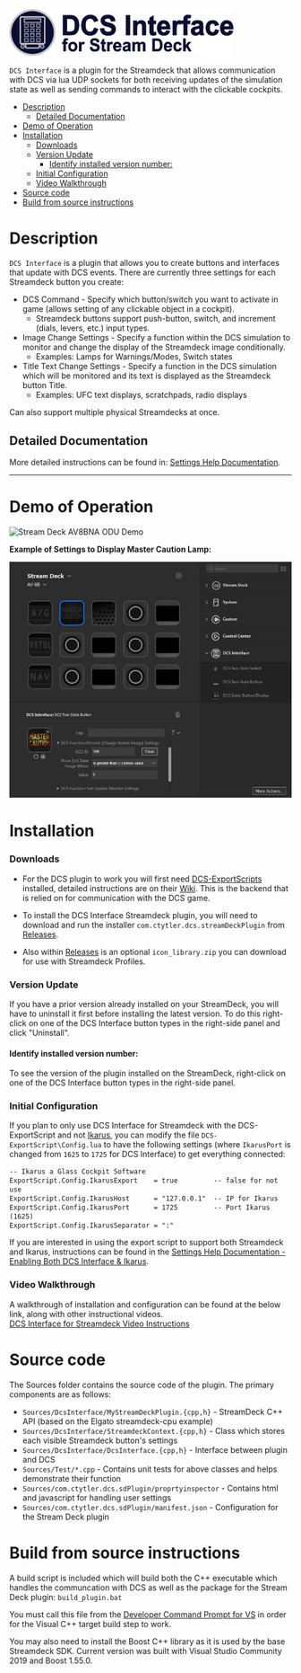 <img src="Images/DCS_Interface_Banner.png" width=400>

`DCS Interface` is a plugin for the Streamdeck that allows communication with DCS via lua UDP sockets for both receiving updates of the simulation state as well as sending commands to interact with the clickable cockpits.

- [Description](#description)
  - [Detailed Documentation](#detailed-documentation)
- [Demo of Operation](#demo-of-operation)
- [Installation](#installation)
    - [Downloads](#downloads)
    - [Version Update](#version-update)
      - [Identify installed version number:](#identify-installed-version-number)
    - [Initial Configuration](#initial-configuration)
    - [Video Walkthrough](#video-walkthrough)
- [Source code](#source-code)
- [Build from source instructions](#build-from-source-instructions)

# Description

`DCS Interface` is a plugin that allows you to create buttons and interfaces that update with DCS events.
There are currently three settings for each Streamdeck button you create:

- DCS Command - Specify which button/switch you want to activate in game (allows setting of any clickable object in a cockpit).
  - Streamdeck buttons support push-button, switch, and increment (dials, levers, etc.) input types.
- Image Change Settings - Specify a function within the DCS simulation to monitor and change the display of the Streamdeck image conditionally.
  - Examples: Lamps for Warnings/Modes, Switch states
- Title Text Change Settings - Specify a function in the DCS simulation which will be monitored and its text is displayed as the Streamdeck button Title.
  - Examples: UFC text displays, scratchpads, radio displays

Can also support multiple physical Streamdecks at once.

## Detailed Documentation

More detailed instructions can be found in: [Settings Help Documentation](Sources/com.ctytler.dcs.sdPlugin/helpDocs/helpContents.md).

---

# Demo of Operation

![Stream Deck AV8BNA ODU Demo](Images/Streamdeck_AV8B_Demo.gif)

**Example of Settings to Display Master Caution Lamp:**

<img src="Images/Configuration_AV8B_Screenshot.jpg" width=600>

# Installation

### Downloads

- For the DCS plugin to work you will first need [DCS-ExportScripts](https://github.com/asherao/DCS-ExportScripts) installed, detailed instructions are on their [Wiki](https://github.com/s-d-a/DCS-ExportScripts/wiki). This is the backend that is relied on for communication with the DCS game.

- To install the DCS Interface Streamdeck plugin, you will need to download and run the installer `com.ctytler.dcs.streamDeckPlugin` from [Releases](https://github.com/charlestytler/streamdeck-dcs-interface/releases).

- Also within [Releases](https://github.com/charlestytler/streamdeck-dcs-interface/releases) is an optional `icon_library.zip` you can download for use with Streamdeck Profiles.

### Version Update

If you have a prior version already installed on your StreamDeck, you will have to uninstall it first before installing the latest version. To do this right-click on one of the DCS Interface button types in the right-side panel and click "Uninstall".

#### Identify installed version number:
To see the version of the plugin installed on the StreamDeck, right-click on one of the DCS Interface button types in the right-side panel.

### Initial Configuration

If you plan to only use DCS Interface for Streamdeck with the DCS-ExportScript and not [Ikarus](https://github.com/s-d-a/Ikarus), you can modify the file `DCS-ExportScript\Config.lua` to have the following settings (where `IkarusPort` is changed from `1625` to `1725` for DCS Interface) to get everything connected:

```
-- Ikarus a Glass Cockpit Software
ExportScript.Config.IkarusExport    = true         -- false for not use
ExportScript.Config.IkarusHost      = "127.0.0.1"  -- IP for Ikarus
ExportScript.Config.IkarusPort      = 1725         -- Port Ikarus (1625)
ExportScript.Config.IkarusSeparator = ":"
```

If you are interested in using the export script to support both Streamdeck and Ikarus, instructions can be found in the [Settings Help Documentation - Enabling Both DCS Interface & Ikarus](Sources/com.ctytler.dcs.sdPlugin/helpDocs/helpContents.md#enabling-both-dcs-interface--ikarus).

### Video Walkthrough

A walkthrough of installation and configuration can be found at the below link, along with other instructional videos.  
[DCS Interface for Streamdeck Video Instructions](https://www.youtube.com/playlist?list=PLcYO7a2ywThz7nIT4CjRTn737ZM26aqDq)

# Source code

The Sources folder contains the source code of the plugin. The primary components are as follows:

- `Sources/DcsInterface/MyStreamDeckPlugin.{cpp,h}` - StreamDeck C++ API (based on the Elgato streamdeck-cpu example)
- `Sources/DcsInterface/StreamdeckContext.{cpp,h}` - Class which stores each visible Streamdeck button's settings
- `Sources/DcsInterface/DcsInterface.{cpp,h}` - Interface between plugin and DCS
- `Sources/Test/*.cpp` - Contains unit tests for above classes and helps demonstrate their function
- `Sources/com.ctytler.dcs.sdPlugin/proprtyinspector` - Contains html and javascript for handling user settings
- `Sources/com.ctytler.dcs.sdPlugin/manifest.json` - Configuration for the Stream Deck plugin

# Build from source instructions

A build script is included which will build both the C++ executable which handles the communcation with DCS as well as the package for the Stream Deck plugin: `build_plugin.bat`

You must call this file from the [Developer Command Prompt for VS](https://docs.microsoft.com/en-us/dotnet/framework/tools/developer-command-prompt-for-vs) in order for the Visual C++ target build step to work.

You may also need to install the Boost C++ library as it is used by the base Streamdeck SDK.
Current version was built with Visual Studio Community 2019 and Boost 1.55.0.
